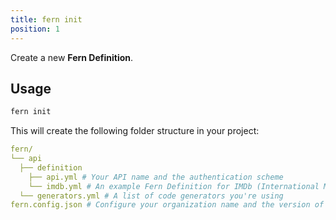 ```yaml
---
title: fern init
position: 1
---
```


Create a new **Fern Definition**.

## Usage

```bash
fern init
```

This will create the following folder structure in your project:

```yml
fern/
└── api
  ├── definition
    ├── api.yml # Your API name and the authentication scheme
    └── imdb.yml # An example Fern Definition for IMDb (International Movie Database)
  └── generators.yml # A list of code generators you're using
fern.config.json # Configure your organization name and the version of Fern CLI you're using
```
